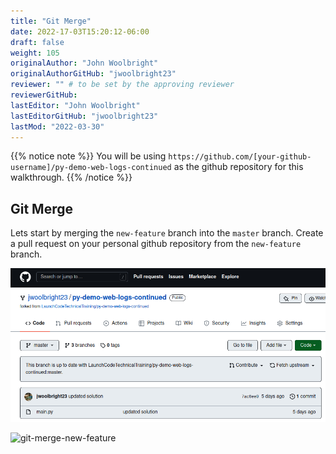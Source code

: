 ```yaml
---
title: "Git Merge"
date: 2022-17-03T15:20:12-06:00
draft: false
weight: 105
originalAuthor: "John Woolbright"
originalAuthorGitHub: "jwoolbright23"
reviewer: "" # to be set by the approving reviewer
reviewerGitHub:
lastEditor: "John Woolbright"
lastEditorGitHub: "jwoolbright23"
lastMod: "2022-03-30"
---
```


{{% notice note %}}
You will be using `https://github.com/[your-github-username]/py-demo-web-logs-continued` as the github repository for this walkthrough.
{{% /notice %}}

## Git Merge

Lets start by merging the `new-feature` branch into the `master` branch. Create a pull request on your personal github repository from the `new-feature` branch.

![pull-request](pictures/pull-request.png?classes=border)

![git-merge-new-feature](pictures/git-merge-new-feature.png?classes=border)